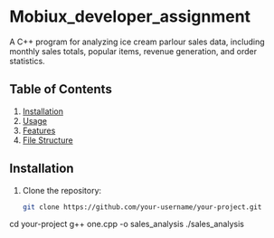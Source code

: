 # Mobiux_developer_assignment
A C++ program for analyzing ice cream parlour sales data, including monthly sales totals, popular items, revenue generation, and order statistics.

## Table of Contents
1. [Installation](#installation)
2. [Usage](#usage)
3. [Features](#features)
4. [File Structure](#file-structure)

## Installation
1. Clone the repository:
   ```bash
   git clone https://github.com/your-username/your-project.git
cd your-project
g++ one.cpp -o sales_analysis
./sales_analysis


